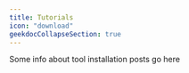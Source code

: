 ```yaml
---
title: Tutorials
icon: "download"
geekdocCollapseSection: true
---
```


Some info about tool installation posts go here
